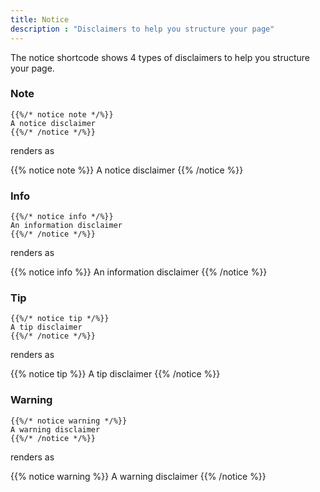 ```yaml
---
title: Notice
description : "Disclaimers to help you structure your page"
---
```


The notice shortcode shows 4 types of disclaimers to help you structure your page.

### Note

```
{{%/* notice note */%}}
A notice disclaimer
{{%/* /notice */%}}
```

renders as

{{% notice note %}}
A notice disclaimer
{{% /notice %}}

### Info

```
{{%/* notice info */%}}
An information disclaimer
{{%/* /notice */%}}
```

renders as

{{% notice info %}}
An information disclaimer
{{% /notice %}}

### Tip

```
{{%/* notice tip */%}}
A tip disclaimer
{{%/* /notice */%}}
```

renders as

{{% notice tip %}}
A tip disclaimer
{{% /notice %}}

### Warning

```
{{%/* notice warning */%}}
A warning disclaimer
{{%/* /notice */%}}
```

renders as

{{% notice warning %}}
A warning disclaimer
{{% /notice %}}
